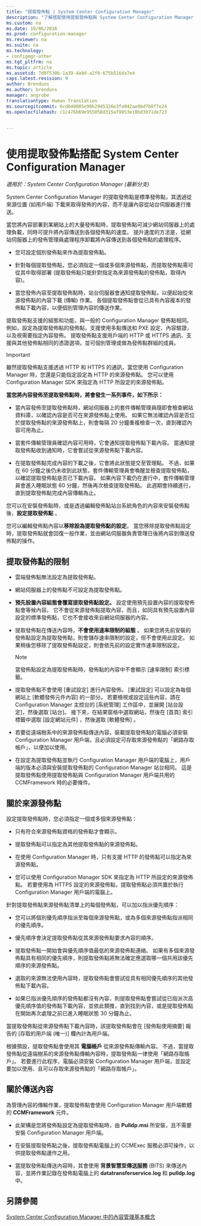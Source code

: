 ```yaml
---
title: "提取發佈點 | System Center Configuration Manager"
description: "了解搭配使用提取發佈點與 System Center Configuration Manager 的設定和限制。"
ms.custom: na
ms.date: 10/06/2016
ms.prod: configuration-manager
ms.reviewer: na
ms.suite: na
ms.technology:
- configmgr-other
ms.tgt_pltfrm: na
ms.topic: article
ms.assetid: 7d8f530b-1a39-4a9d-a2f0-675b516da7e4
caps.latest.revision: 9
author: Brenduns
ms.author: brenduns
manager: angrobe
translationtype: Human Translation
ms.sourcegitcommit: 6cd640085e90b2945326e3fa942ae9bd7b8f7e24
ms.openlocfilehash: c1c476b69e955058d315af9853e18bd3b71de723


---
```


# <a name="use-a-pull-distribution-point-with-system-center-configuration-manager"></a>使用提取發佈點搭配 System Center Configuration Manager

*適用於：System Center Configuration Manager (最新分支)*


System Center Configuration Manager 的提取發佈點是標準發佈點，其透過從來源位置 (如用戶端) 下載來取得發佈的內容，而不是讓內容從站台伺服器進行推送。  

 當您將內容部署到某網站上的大量發佈點時，提取發佈點可減少網站伺服器上的處理負載，同時可提升將內容傳送到各個發佈點的速度。 提升速度的方法是，從網站伺服器上的發佈管理員處理程序卸載將內容傳送到各個發佈點的處理程序。  

-   您可設定個別發佈點來作為提取發佈點。  

-   針對每個提取發佈點，您必須指定一個或多個來源發佈點，而提取發佈點需可從其中取得部署 (提取發佈點只能針對指定為來源發佈點的發佈點，取得內容)。  

-   當您發佈內容至提取發佈點時，站台伺服器會通知提取發佈點，以便起始從來源發佈點的內容下載 (傳輸) 作業。 各個提取發佈點會從已具有內容複本的發佈點下載內容，以便個別管理內容的傳送作業。  

提取發佈點支援的組態和功能，與一般的 Configuration Manager 發佈點相同。 例如，設定為提取發佈點的發佈點，支援使用多點傳送和 PXE 設定、內容驗證，以及視需要指定內容發佈。 提取發佈點支援用戶端的 HTTP 或 HTTPS 通訊、支援與其他發佈點相同的憑證選項，並可個別管理或做為發佈點群組的成員。  

> [!IMPORTANT]
> 雖然提取發佈點支援透過 HTTP 和 HTTPS 的通訊，當您使用 Configuration Manager 時，您還是只能指定設定為 HTTP 的來源發佈點。 您可以使用 Configuration Manager SDK 來指定為 HTTP 所設定的來源發佈點。  

 **當您將內容發佈至提取發佈點時，將會發生一系列事件，如下所示：**  

-   當內容發佈至提取發佈點時，網站伺服器上的套件傳輸管理員隨即會檢查網站資料庫，以確認內容是否可在來源發佈點上使用。 如果它無法確認內容是否位於提取發佈點的來源發佈點上，則會每隔 20 分鐘重複檢查一次，直到確認內容可用為止。  

-   當套件傳輸管理員確認內容可用時，它會通知提取發佈點下載內容。 當通知提取發佈點收到通知時，它會嘗試從來源發佈點下載內容。  

-   在提取發佈點完成內容的下載之後，它會將此狀態提交至管理點。 不過，如果在 60 分鐘之後仍未收到此狀態，套件傳輸管理員會喚醒並檢查提取發佈點，以確認提取發佈點是否已下載內容。 如果內容下載仍在進行中，套件傳輸管理員會進入睡眠狀態 60 分鐘，然後再次檢查提取發佈點。 此週期會持續進行，直到提取發佈點完成內容傳輸為止。  

您可以在安裝發佈點時，或是透過編輯發佈點站台系統角色的內容來安裝發佈點後，**設定提取發佈點** 。  

您可以編輯發佈點內容以**移除設為提取發佈點的設定**。 當您移除提取發佈點設定時，提取發佈點就會回復一般作業，並由網站伺服器負責管理日後將內容到傳送發佈點的操作。  

## <a name="limitations-for-pull-distribution-points"></a>提取發佈點的限制  

-   雲端發佈點無法設定為提取發佈點。  

-   網站伺服器上的發佈點不可設定為提取發佈點。  

-   **預先設置內容組態會覆寫提取發佈點設定。** 設定使用預先設置內容的提取發佈點會等候內容。 它不會從來源發佈點提取內容，而且，如同具有預先設置內容設定的標準發佈點，它也不會接收來自網站伺服器的內容。  

-   提取發佈點在傳送內容時，**不會使用速率限制的組態** 。 如果您將先前安裝的發佈點設定為提取發佈點，則會儲存速率限制的設定，但不會使用此設定。 如果稍後您移除了提取發佈點設定，則會依先前的設定實作速率限制設定。  

    > [!NOTE]  
    >  當發佈點設定為提取發佈點時，發佈點的內容中不會顯示 [速率限制]  索引標籤。  

-   提取發佈點不會使用 [重試設定]  進行內容發佈。 [重試設定] 可以設定為每個網站上 [軟體發佈元件內容]  的一部分。 若要檢視或設定這些內容，請在 Configuration Manager 主控台的 [系統管理] 工作區中，並展開 [站台設定]，然後選取 [站台]。 接下來，在結果窗格中選取網站，然後在 [首頁]  索引標籤中選取 [設定網站元件] ，然後選取 [軟體發佈] 。  

-   若要從遠端樹系中的來源發佈點傳送內容，裝載提取發佈點的電腦必須安裝 Configuration Manager 用戶端，且必須設定可存取來源發佈點的「網路存取帳戶」，以便加以使用。  

-   在設定為提取發佈點並執行 Configuration Manager 用戶端的電腦上，用戶端的版本必須與安裝提取發佈點的 Configuration Manager 站台相同。 這是提取發佈點使用提取發佈點與 Configuration Manager 用戶端共用的 CCMFramework 時的必要條件。  

## <a name="about-source-distribution-points"></a>關於來源發佈點  
 設定提取發佈點時，您必須指定一個或多個來源發佈點：  

-   只有符合來源發佈點資格的發佈點才會顯示。  

-   提取發佈點可以指定為其他提取發佈點的來源發佈點。  

-   在使用 Configuration Manager 時，只有支援 HTTP 的發佈點可以指定為來源發佈點。  

-   您可以使用 Configuration Manager SDK 來指定為 HTTP 所設定的來源發佈點。 若要使用為 HTTPS 設定的來源發佈點，提取發佈點必須共置於執行 Configuration Manager 用戶端的電腦上。  

針對提取發佈點來源發佈點清單上的每個發佈點，可以加以指派優先順序：  

-   您可以將個別優先順序指派至每個來源發佈點，或為多個來源發佈點指派相同的優先順序。  

-   優先順序會決定提取發佈點從其來源發佈點要求內容的順序。  

-   提取發佈點一開始會與優先順序值最低的來源發佈點連絡。  如果有多個來源發佈點具有相同的優先順序，則提取發佈點將無法確定應選取哪一個共用該優先順序的來源發佈點。  

-   選取的來源無法使用內容時，提取發佈點會嘗試從具有相同優先順序的其他發佈點下載內容。  

-   如果已指派優先順序的發佈點都沒有內容，則提取發佈點會嘗試從已指派次高優先順序值的發佈點下載內容，並依此類推，直到找到內容，或是提取發佈點在開始再次處理之前已進入睡眠狀態 30 分鐘為止。  

當提取發佈點從來源發佈點下載內容時，該提取發佈點會在 [發佈點使用摘要]  報告的 [存取的用戶端 (唯一)]  欄內計為用戶端。  

 根據預設，提取發佈點會使用其 **電腦帳戶** 從來源發佈點傳輸內容。 不過，當提取發佈點從遠端樹系的來源發佈點傳輸內容時，提取發佈點一律使用「網路存取帳戶」。 若要進行此程序，電腦必須安裝 Configuration Manager 用戶端，並設定要加以使用、且可以存取來源發佈點的「網路存取帳戶」。  

## <a name="about-content-transfers"></a>關於傳送內容  
 為管理內容的傳輸作業，提取發佈點會使用 Configuration Manager 用戶端軟體的 **CCMFramework** 元件。  

-   此架構是您將發佈點設定為提取發佈點時，由 **Pulldp.msi** 所安裝，且不需要安裝 Configuration Manager 用戶端。  

-   在安裝提取發佈點之後，提取發佈點電腦上的 CCMExec 服務必須可操作，以供提取發佈點運作之用。  

-   當提取發佈點傳送內容時，其會使用 **背景智慧型傳送服務** (BITS) 來傳送內容，並將作業記錄在發佈點電腦上的 **datatransferservice.log** 和 **pulldp.log** 中。  

## <a name="see-also"></a>另請參閱  
 [System Center Configuration Manager 中的內容管理基本概念](/sccm/core/plan-design/hierarchy/fundamental-concepts-for-content-management)   
 



<!--HONumber=Nov16_HO1-->


